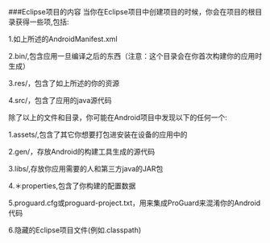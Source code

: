 ###Eclipse项目的内容
当你在Eclipse项目中创建项目的时候，你会在项目的根目录获得一些项,包括:

1.如上所述的AndroidManifest.xml

2.bin/,包含应用一旦编译之后的东西（注意：这个目录会在你首次构建你的应用时生成）

3.res/，包含了如上所述的你的资源

4.src/，包含了应用的java源代码

除了以上的文件和目录，你可能在Android项目中发现以下的任何一个:

1.assets/,包含了其它你想要打包进安装在设备的应用中的

2.gen/，存放Android的构建工具生成的源代码

3.libs/,存放你应用需要的人和第三方java的JAR包

4.＊properties,包含了你构建的配置数据

5.proguard.cfg或proguard-project.txt，用来集成ProGuard来混淆你的Android代码

6.隐藏的Eclipse项目文件(例如.classpath)
